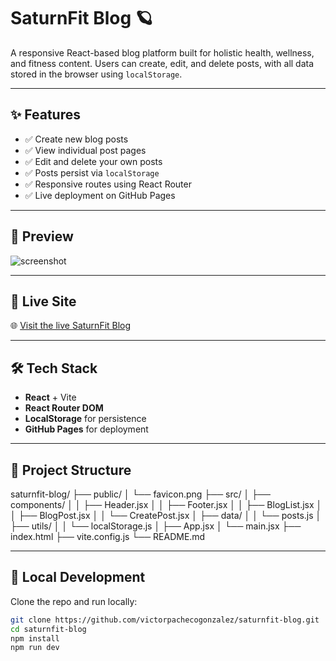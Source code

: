 # SaturnFit Blog 🪐

A responsive React-based blog platform built for holistic health, wellness, and fitness content. Users can create, edit, and delete posts, with all data stored in the browser using `localStorage`.

---

## ✨ Features

- ✅ Create new blog posts
- ✅ View individual post pages
- ✅ Edit and delete your own posts
- ✅ Posts persist via `localStorage`
- ✅ Responsive routes using React Router
- ✅ Live deployment on GitHub Pages

---

## 📸 Preview

![screenshot](public/screenshot-placeholder.png) <!-- Replace with an actual screenshot later -->

---

## 🚀 Live Site

🌐 [Visit the live SaturnFit Blog](https://victorpachecogonzalez.github.io/saturnfit-blog/)

---

## 🛠️ Tech Stack

- **React** + Vite
- **React Router DOM**
- **LocalStorage** for persistence
- **GitHub Pages** for deployment

---

## 📂 Project Structure

saturnfit-blog/
├── public/
│ └── favicon.png
├── src/
│ ├── components/
│ │ ├── Header.jsx
│ │ ├── Footer.jsx
│ │ ├── BlogList.jsx
│ │ ├── BlogPost.jsx
│ │ └── CreatePost.jsx
│ ├── data/
│ │ └── posts.js
│ ├── utils/
│ │ └── localStorage.js
│ ├── App.jsx
│ └── main.jsx
├── index.html
├── vite.config.js
└── README.md

---

## 🧪 Local Development

Clone the repo and run locally:

```bash
git clone https://github.com/victorpachecogonzalez/saturnfit-blog.git
cd saturnfit-blog
npm install
npm run dev
```
